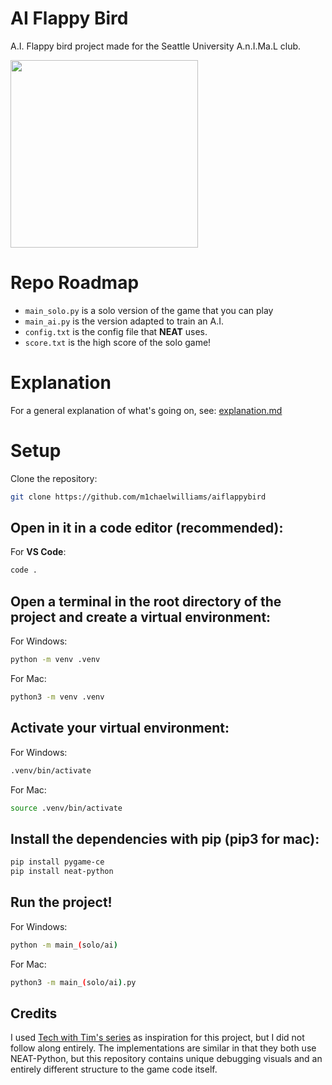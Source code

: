 # AI Flappy Bird

A.I. Flappy bird project made for the Seattle University A.n.I.Ma.L club.

<img src="demo.gif" width="300" />

# Repo Roadmap

- `main_solo.py` is a solo version of the game that you can play
- `main_ai.py` is the version adapted to train an A.I.
- `config.txt` is the config file that **NEAT** uses.
- `score.txt` is the high score of the solo game!

# Explanation

For a general explanation of what's going on, see: [explanation.md](explanation.md)

# Setup

Clone the repository:

```bash
git clone https://github.com/m1chaelwilliams/aiflappybird
```

## Open in it in a code editor (recommended):

For **VS Code**:

```bash
code .
```

## Open a terminal in the root directory of the project and create a virtual environment:

For Windows:

```bash
python -m venv .venv
```

For Mac:

```bash
python3 -m venv .venv
```

## Activate your virtual environment:

For Windows:

```bash
.venv/bin/activate
```

For Mac:

```bash
source .venv/bin/activate
```

## Install the dependencies with pip (pip3 for mac):

```bash
pip install pygame-ce
pip install neat-python
```

## Run the project!

For Windows:

```bash
python -m main_(solo/ai)
```

For Mac:

```bash
python3 -m main_(solo/ai).py
```

## Credits

I used [Tech with Tim's series](https://youtube.com/playlist?list=PLzMcBGfZo4-lwGZWXz5Qgta_YNX3_vLS2&si=2zazEkI7Tu0zfd8K) as inspiration for this project, but I did not follow along entirely. The implementations are similar in that they both use NEAT-Python, but this repository contains unique debugging visuals and an entirely different structure to the game code itself.

